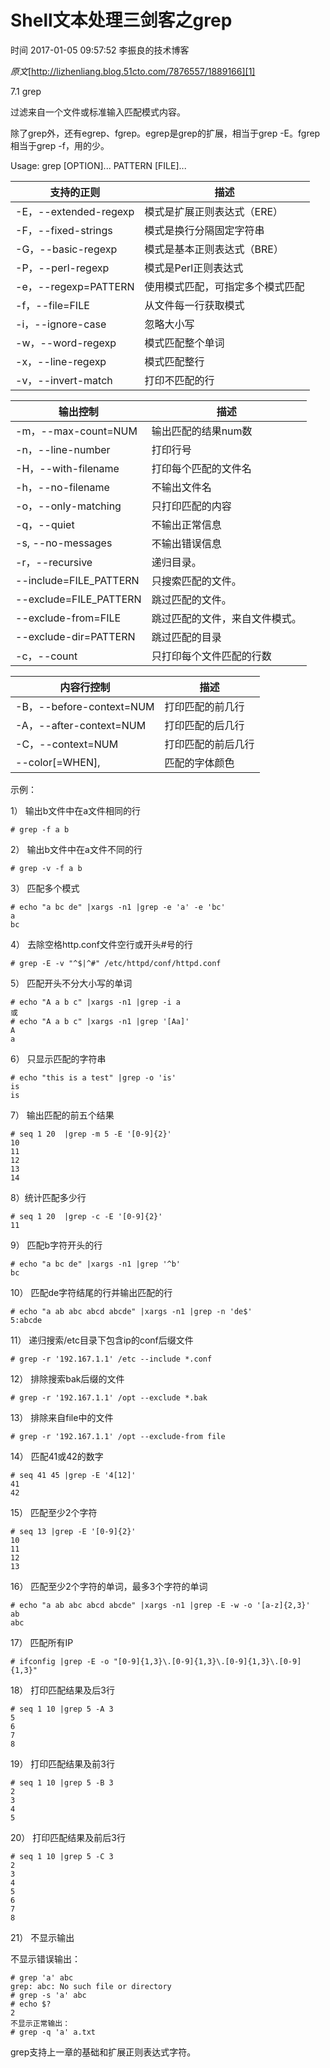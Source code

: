 # Shell文本处理三剑客之grep

 时间 2017-01-05 09:57:52  李振良的技术博客

_原文_[http://lizhenliang.blog.51cto.com/7876557/1889166][1]



7.1 grep

过滤来自一个文件或标准输入匹配模式内容。

除了grep外，还有egrep、fgrep。egrep是grep的扩展，相当于grep -E。fgrep相当于grep -f，用的少。

Usage: grep [OPTION]... PATTERN [FILE]...

| 支持的正则 | 描述 |
|-|-|
|-E，--extended-regexp | 模式是扩展正则表达式（ERE）  |
|-F，--fixed-strings | 模式是换行分隔固定字符串  |
|-G，--basic-regexp | 模式是基本正则表达式（BRE） |
| -P，--perl-regexp | 模式是Perl正则表达式 |
| -e，--regexp=PATTERN | 使用模式匹配，可指定多个模式匹配  |
| -f，--file=FILE | 从文件每一行获取模式  |
| -i，--ignore-case | 忽略大小写  |
| -w，--word-regexp | 模式匹配整个单词  |
| -x，--line-regexp | 模式匹配整行  |
| -v，--invert-match | 打印不匹配的行|

| 输出控制 | 描述 |
|-|-|
| -m，--max-count=NUM | 输出匹配的结果num数  |
| -n，--line-number | 打印行号  |
| -H，--with-filename | 打印每个匹配的文件名  |
| -h，--no-filename | 不输出文件名  |
| -o，--only-matching | 只打印匹配的内容  |
| -q，--quiet | 不输出正常信息  |
| -s, --no-messages | 不输出错误信息 |
| -r，--recursive  | 递归目录。 |
| --include=FILE_PATTERN  | 只搜索匹配的文件。 |
| --exclude=FILE_PATTERN  | 跳过匹配的文件。 |
| --exclude-from=FILE  | 跳过匹配的文件，来自文件模式。 |
| --exclude-dir=PATTERN   | 跳过匹配的目录 |
| -c，--count | 只打印每个文件匹配的行数 |

| 内容行控制 | 描述 |
|-|-|
|  -B，--before-context=NUM | 打印匹配的前几行  |
|  -A，--after-context=NUM | 打印匹配的后几行  |
|  -C，--context=NUM | 打印匹配的前后几行 |
| --color[=WHEN], | 匹配的字体颜色|


示例：

1） 输出b文件中在a文件相同的行

    # grep -f a b

2） 输出b文件中在a文件不同的行

    # grep -v -f a b

3） 匹配多个模式

    # echo "a bc de" |xargs -n1 |grep -e 'a' -e 'bc'
    a
    bc

4） 去除空格http.conf文件空行或开头#号的行

    # grep -E -v "^$|^#" /etc/httpd/conf/httpd.conf

5） 匹配开头不分大小写的单词

    # echo "A a b c" |xargs -n1 |grep -i a
    或
    # echo "A a b c" |xargs -n1 |grep '[Aa]'
    A
    a

6） 只显示匹配的字符串

    # echo "this is a test" |grep -o 'is'
    is
    is

7） 输出匹配的前五个结果

    # seq 1 20  |grep -m 5 -E '[0-9]{2}'
    10
    11
    12
    13
    14

8）统计匹配多少行

    # seq 1 20  |grep -c -E '[0-9]{2}'
    11

9） 匹配b字符开头的行

    # echo "a bc de" |xargs -n1 |grep '^b'
    bc

10） 匹配de字符结尾的行并输出匹配的行

    # echo "a ab abc abcd abcde" |xargs -n1 |grep -n 'de$'
    5:abcde

11） 递归搜索/etc目录下包含ip的conf后缀文件

    # grep -r '192.167.1.1' /etc --include *.conf

12） 排除搜索bak后缀的文件

    # grep -r '192.167.1.1' /opt --exclude *.bak

13） 排除来自file中的文件

    # grep -r '192.167.1.1' /opt --exclude-from file

14） 匹配41或42的数字

    # seq 41 45 |grep -E '4[12]'
    41
    42

15） 匹配至少2个字符

    # seq 13 |grep -E '[0-9]{2}'
    10
    11
    12
    13

16） 匹配至少2个字符的单词，最多3个字符的单词

    # echo "a ab abc abcd abcde" |xargs -n1 |grep -E -w -o '[a-z]{2,3}'
    ab
    abc

17） 匹配所有IP

    # ifconfig |grep -E -o "[0-9]{1,3}\.[0-9]{1,3}\.[0-9]{1,3}\.[0-9]{1,3}"

18） 打印匹配结果及后3行

    # seq 1 10 |grep 5 -A 3
    5
    6
    7
    8

19） 打印匹配结果及前3行

    # seq 1 10 |grep 5 -B 3
    2
    3
    4
    5

20） 打印匹配结果及前后3行

    # seq 1 10 |grep 5 -C 3
    2
    3
    4
    5
    6
    7
    8

21） 不显示输出

不显示错误输出：

    # grep 'a' abc
    grep: abc: No such file or directory
    # grep -s 'a' abc
    # echo $?
    2
    不显示正常输出：
    # grep -q 'a' a.txt

grep支持上一章的基础和扩展正则表达式字符。


[1]: http://lizhenliang.blog.51cto.com/7876557/1889166?utm_source=tuicool&utm_medium=referral

